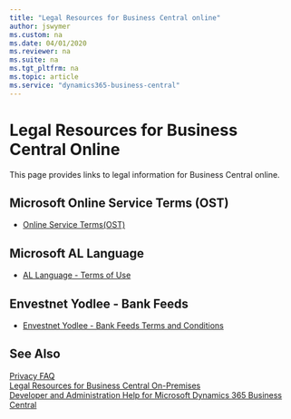 ```yaml
---
title: "Legal Resources for Business Central online"
author: jswymer
ms.custom: na
ms.date: 04/01/2020
ms.reviewer: na
ms.suite: na
ms.tgt_pltfrm: na
ms.topic: article
ms.service: "dynamics365-business-central"
---
```

# Legal Resources for Business Central Online

This page provides links to legal information for Business Central online.

## Microsoft Online Service Terms (OST)

- [Online Service Terms(OST)](https://www.microsoft.com/en-us/licensing/product-licensing/products)

## Microsoft AL Language

- [AL Language - Terms of Use](https://go.microsoft.com/fwlink/?linkid=2009120)

## Envestnet Yodlee - Bank Feeds 

- [Envestnet Yodlee - Bank Feeds Terms and Conditions](https://go.microsoft.com/fwlink/?linkid=2009120)

<!--## Teams integration-->

<!--- links-->

## See Also

[Privacy FAQ](../security/PrivacyFAQ.md)  
[Legal Resources for Business Central On-Premises](legal-onpremises.md)  
[Developer and Administration Help for Microsoft Dynamics 365 Business Central](../index.md)  
